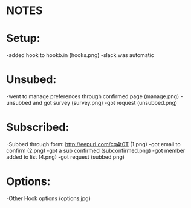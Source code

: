 # NOTES
# Setup:
-added hook to hookb.in (hooks.png)
-slack was automatic
# Unsubed:
-went to manage preferences through confirmed page (manage.png)
-unsubbed and got survey (survey.png)
-got request (unsubbed.png)
# Subscribed:
-Subbed through form: http://eepurl.com/cq4t0T (1.png)
-got email to confirm (2.png)
-got a sub confirmed (subconfirmed.png)
-got member added to list (4.png)
-got request (subbed.png)
# Options:
-Other Hook options (options.jpg)
